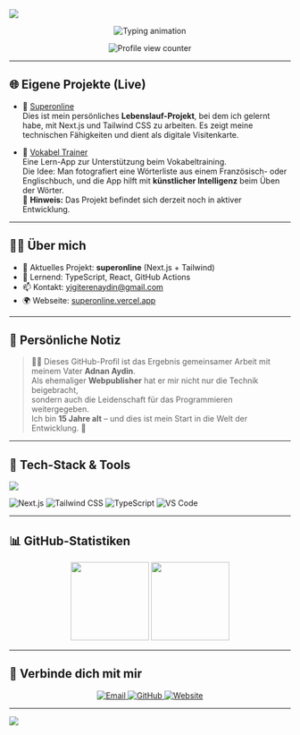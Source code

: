<!-- 🎨 Banner -->
<img src="https://capsule-render.vercel.app/api?type=waving&color=gradient&height=200&section=header&text=Hallo👋+ich+bin+EREN+AYDIN&fontSize=30&fontAlignY=45&desc=Modern+Web+Entwickler+%7C+Next.js+%2B+Tailwind" />

<!-- 📝 Kayan-Schrift -->
<p align="center">
  <img src="https://readme-typing-svg.herokuapp.com?font=Fira+Code&size=22&pause=1000&center=true&width=500&lines=Next.js+Enthusiast;Tailwind+CSS+Fan;Vercel+Deployer" alt="Typing animation" />
</p>

<p align="center">
  <img src="https://komarev.com/ghpvc/?username=yigiterenaydin&label=PROFILE+VIEWS&color=blue&style=flat" alt="Profile view counter" />
</p>

---

## 🌐 Eigene Projekte (Live)

- 📘 [Superonline](https://superonline.vercel.app)  
  Dies ist mein persönliches **Lebenslauf-Projekt**, bei dem ich gelernt habe, mit Next.js und Tailwind CSS zu arbeiten. Es zeigt meine technischen Fähigkeiten und dient als digitale Visitenkarte.

- 🧠 [Vokabel Trainer](https://vokabel-hazel.vercel.app)  
  Eine Lern-App zur Unterstützung beim Vokabeltraining.  
  Die Idee: Man fotografiert eine Wörterliste aus einem Französisch- oder Englischbuch, und die App hilft mit **künstlicher Intelligenz** beim Üben der Wörter.  
  📌 **Hinweis:** Das Projekt befindet sich derzeit noch in aktiver Entwicklung.

---

## 🧑‍💻 Über mich

- 🔭 Aktuelles Projekt: **superonline** (Next.js + Tailwind)
- 🌱 Lernend: TypeScript, React, GitHub Actions
- 📫 Kontakt: <a href="mailto:yigiterenaydin@gmail.com">yigiterenaydin@gmail.com</a>
- 🌍 Webseite: [superonline.vercel.app](https://superonline.vercel.app)

---

## 🧡 Persönliche Notiz

> 👨‍👦 Dieses GitHub-Profil ist das Ergebnis gemeinsamer Arbeit mit meinem Vater **Adnan Aydin**.  
> Als ehemaliger **Webpublisher** hat er mir nicht nur die Technik beigebracht,  
> sondern auch die Leidenschaft für das Programmieren weitergegeben.  
> Ich bin **15 Jahre alt** – und dies ist mein Start in die Welt der Entwicklung. 🚀

---

## 🧰 Tech-Stack & Tools

<p align="left">
  <img src="https://skillicons.dev/icons?i=html,css,js,ts,react,nextjs,nodejs,tailwind,git,github,vscode&theme=dark" />
</p>


![Next.js](https://img.shields.io/badge/Next.js-black?style=for-the-badge&logo=next.js)
![Tailwind CSS](https://img.shields.io/badge/Tailwind-06B6D4?style=for-the-badge&logo=tailwindcss&logoColor=white)
![TypeScript](https://img.shields.io/badge/TypeScript-007ACC?style=for-the-badge&logo=typescript&logoColor=white)
![VS Code](https://img.shields.io/badge/VS%20Code-007ACC?style=for-the-badge&logo=visual-studio-code&logoColor=white)

---

## 📊 GitHub-Statistiken

<p align="center">
  <img src="https://github-readme-stats.vercel.app/api?username=yigiterenaydin&show_icons=true&theme=tokyonight" height="140" />
  <img src="https://github-readme-stats.vercel.app/api/top-langs/?username=yigiterenaydin&layout=compact&theme=tokyonight" height="140" />
</p>

---

## 🔗 Verbinde dich mit mir

<p align="center">
  <a href="mailto:yigit.eren.aydin@gmail.com">
    <img src="https://img.shields.io/badge/Email-D14836?style=for-the-badge&logo=gmail&logoColor=white" alt="Email" />
  </a>
  <a href="https://github.com/yigiterenaydin">
    <img src="https://img.shields.io/badge/GitHub-100000?style=for-the-badge&logo=github&logoColor=white" alt="GitHub" />
  </a>
  <a href="https://superonline.vercel.app">
    <img src="https://img.shields.io/badge/Webseite-008080?style=for-the-badge&logo=web&logoColor=white" alt="Website" />
  </a>
</p>

---

<img src="https://capsule-render.vercel.app/api?type=waving&color=gradient&height=120&section=footer"/>
